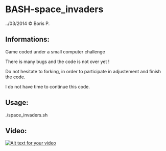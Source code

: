 BASH-space_invaders
===================
../03/2014  © Boris P.


Informations:
-------------------
Game coded under a small computer challenge

There is many bugs and the code is not over yet !

Do not hesitate to forking, in order to participate in adjustement and finish the code.

I do not have time to continue this code.



Usage:
-------------------
./space_invaders.sh



Video:
-------------------
[![Alt text for your video](http://pix.toile-libre.org/upload/original/1403790334.png)](https://asciinema.org/a/8377)
